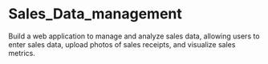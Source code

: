 # Sales_Data_management
Build a web application to manage and analyze sales data, allowing users to enter sales data, upload photos of sales receipts,  and visualize sales metrics.
